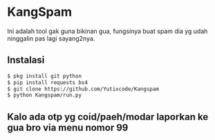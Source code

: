 # KangSpam
Ini adalah tool gak guna bikinan gua, fungsinya buat spam dia yg udah ninggalin pas lagi sayang2nya.

## Instalasi
```bash
$ pkg install git python
$ pip install requests bs4
$ git clone https://github.com/Yutixcode/Kangspam
$ python Kangspam/run.py
```

## Kalo ada otp yg coid/paeh/modar laporkan ke gua bro via menu nomor 99
